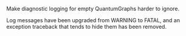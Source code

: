 Make diagnostic logging for empty QuantumGraphs harder to ignore.

Log messages have been upgraded from WARNING to FATAL, and an exception traceback that tends to hide them has been removed.
